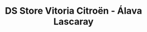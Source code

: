 ---
title: "DS Store Vitoria Citroën - Álava Lascaray"
url: /vitoria-gasteiz/ds-store-vitoria-citroen-alava-lascaray/
shop: coche
---
